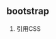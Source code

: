 
## bootstrap

1. 引用CSS


    <link href="http://cdn.static.runoob.com/libs/bootstrap/3.3.7/css/bootstrap.min.css" rel="stylesheet">
